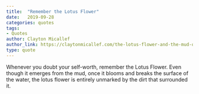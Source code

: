 ```yaml
---
title:  "Remember the Lotus Flower"
date:   2019-09-28
categories: quotes
tags:
- Quotes
author: Clayton Micallef
author_link: https://claytonmicallef.com/the-lotus-flower-and-the-mud-of-life/
type: quote
---
```


Whenever you doubt your self-worth, remember the Lotus Flower. Even though it emerges from the mud, once it blooms and breaks the surface of the water, the lotus flower is entirely unmarked by the dirt that surrounded it.
